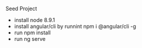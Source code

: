 Seed Project

- install node 8.9.1
- install angular/cli by runnint npm i @angular/cli -g
- run npm install
- run ng serve
